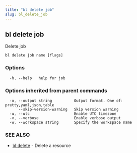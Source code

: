 ```yaml
---
title: "bl delete job"
slug: bl_delete_job
---
```

## bl delete job

Delete job

```
bl delete job name [flags]
```

### Options

```
  -h, --help   help for job
```

### Options inherited from parent commands

```
  -o, --output string          Output format. One of: pretty,yaml,json,table
      --skip-version-warning   Skip version warning
  -u, --utc                    Enable UTC timezone
  -v, --verbose                Enable verbose output
  -w, --workspace string       Specify the workspace name
```

### SEE ALSO

* [bl delete](bl_delete.md)	 - Delete a resource

